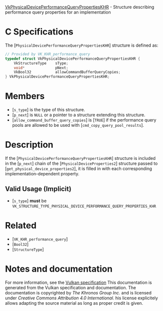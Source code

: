 [VkPhysicalDevicePerformanceQueryPropertiesKHR](https://www.khronos.org/registry/vulkan/specs/1.3-extensions/man/html/VkPhysicalDevicePerformanceQueryPropertiesKHR.html) - Structure describing performance query properties for an implementation

# C Specifications
The [`PhysicalDevicePerformanceQueryPropertiesKHR`] structure is defined
as:
```c
// Provided by VK_KHR_performance_query
typedef struct VkPhysicalDevicePerformanceQueryPropertiesKHR {
    VkStructureType    sType;
    void*              pNext;
    VkBool32           allowCommandBufferQueryCopies;
} VkPhysicalDevicePerformanceQueryPropertiesKHR;
```

# Members
- [`s_type`] is the type of this structure.
- [`p_next`] is `NULL` or a pointer to a structure extending this structure.
- [`allow_command_buffer_query_copies`] is [`TRUE`] if the performance query pools are allowed to be used with [`cmd_copy_query_pool_results`].

# Description
If the [`PhysicalDevicePerformanceQueryPropertiesKHR`] structure is included in the [`p_next`] chain of the
[`PhysicalDeviceProperties2`] structure passed to
[`get_physical_device_properties2`], it is filled in with each
corresponding implementation-dependent property.
## Valid Usage (Implicit)
-  [`s_type`] **must**  be `VK_STRUCTURE_TYPE_PHYSICAL_DEVICE_PERFORMANCE_QUERY_PROPERTIES_KHR`

# Related
- [`VK_KHR_performance_query`]
- [`Bool32`]
- [`StructureType`]

# Notes and documentation
For more information, see the [Vulkan specification](https://www.khronos.org/registry/vulkan/specs/1.3-extensions/html/vkspec.html)
This documentation is generated from the Vulkan specification and documentation.
The documentation is copyrighted by *The Khronos Group Inc.* and is licensed under *Creative Commons Attribution 4.0 International*.
his license explicitely allows adapting the source material as long as proper credit is given.
        